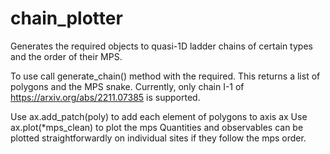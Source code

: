 # chain_plotter
Generates the required objects to quasi-1D ladder chains of certain types and the order of their MPS.

To use call generate_chain() method with the required. This returns a list of polygons and the MPS snake.
Currently, only chain I-1 of https://arxiv.org/abs/2211.07385 is supported.

Use ax.add_patch(poly) to add each element of polygons to axis ax
Use ax.plot(*mps_clean) to plot the mps
Quantities and observables can be plotted straightforwardly on individual sites if they follow the mps order.
